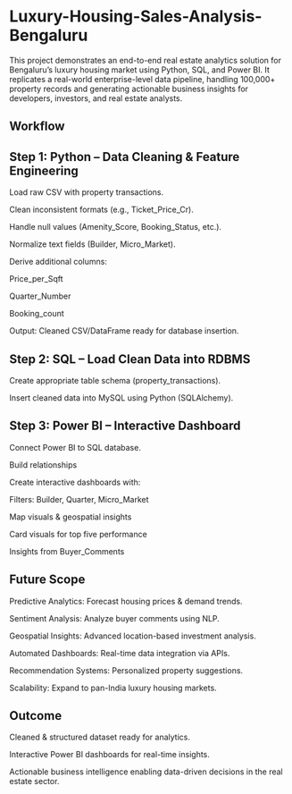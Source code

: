 # Luxury-Housing-Sales-Analysis-Bengaluru
This project demonstrates an end-to-end real estate analytics solution for Bengaluru’s luxury housing market using Python, SQL, and Power BI. It replicates a real-world enterprise-level data pipeline, handling 100,000+ property records and generating actionable business insights for developers, investors, and real estate analysts.

Workflow
------------
 Step 1: Python – Data Cleaning & Feature Engineering
 -------------------------------------------------------

Load raw CSV with property transactions.

Clean inconsistent formats (e.g., Ticket_Price_Cr).

Handle null values (Amenity_Score, Booking_Status, etc.).

Normalize text fields (Builder, Micro_Market).

Derive additional columns:

Price_per_Sqft

Quarter_Number

Booking_count

Output: Cleaned CSV/DataFrame ready for database insertion.



 Step 2: SQL – Load Clean Data into RDBMS
 -------------------------------------------------------------------

Create appropriate table schema (property_transactions).

Insert cleaned data into MySQL using Python (SQLAlchemy).



 Step 3: Power BI – Interactive Dashboard
 ----------------------------------------------

Connect Power BI to SQL database.

Build relationships 

Create interactive dashboards with:

Filters: Builder, Quarter, Micro_Market

Map visuals & geospatial insights

Card visuals for top five performance

Insights from Buyer_Comments


Future Scope
---------------------

Predictive Analytics: Forecast housing prices & demand trends.

Sentiment Analysis: Analyze buyer comments using NLP.

Geospatial Insights: Advanced location-based investment analysis.

Automated Dashboards: Real-time data integration via APIs.

Recommendation Systems: Personalized property suggestions.

Scalability: Expand to pan-India luxury housing markets.



Outcome
-----------------

Cleaned & structured dataset ready for analytics.

Interactive Power BI dashboards for real-time insights.

Actionable business intelligence enabling data-driven decisions in the real estate sector.
